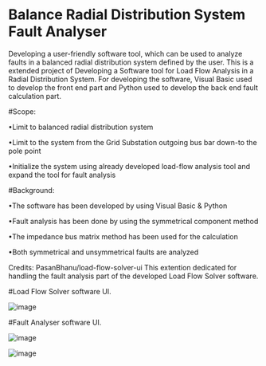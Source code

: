 # Balance Radial Distribution System Fault Analyser

Developing a user-friendly software tool, which can be used to analyze faults in a balanced radial distribution system defined by the user. This is a extended project of Developing a Software tool for Load Flow Analysis in a Radial Distribution System. For developing the software, Visual Basic used to develop the front end part and Python used to develop the back end fault calculation part.

#Scope:

•Limit to balanced radial distribution system

•Limit to the system from the Grid Substation
outgoing bus bar down-to the pole point

•Initialize the system using already developed
load-flow analysis tool and expand the tool for fault
analysis

#Background:

•The software has been developed by
using Visual Basic & Python

•Fault analysis has been done by using
the symmetrical component
method

•The impedance bus matrix method
has been used for the calculation

•Both symmetrical and
unsymmetrical faults are analyzed

Credits: PasanBhanu/load-flow-solver-ui
This extention dedicated for handling the fault analysis part of the developed Load Flow Solver software.

#Load Flow Solver software UI.

![image](https://raw.githubusercontent.com/AyeshPerera25/Balance-Radial-Distribution-System-Fault-Analyser/master/Foward%20Backward%20LoadFlow%20Solver/Snapshots/Screenshot%202022-05-19%20021336.png)

#Fault Analyser software UI.

![image](https://raw.githubusercontent.com/AyeshPerera25/Balance-Radial-Distribution-System-Fault-Analyser/master/Foward%20Backward%20LoadFlow%20Solver/Snapshots/Screenshot%202022-05-19%20021443.png)

![image](https://raw.githubusercontent.com/AyeshPerera25/Balance-Radial-Distribution-System-Fault-Analyser/master/Foward%20Backward%20LoadFlow%20Solver/Snapshots/Screenshot%202022-05-19%20021605.png)




